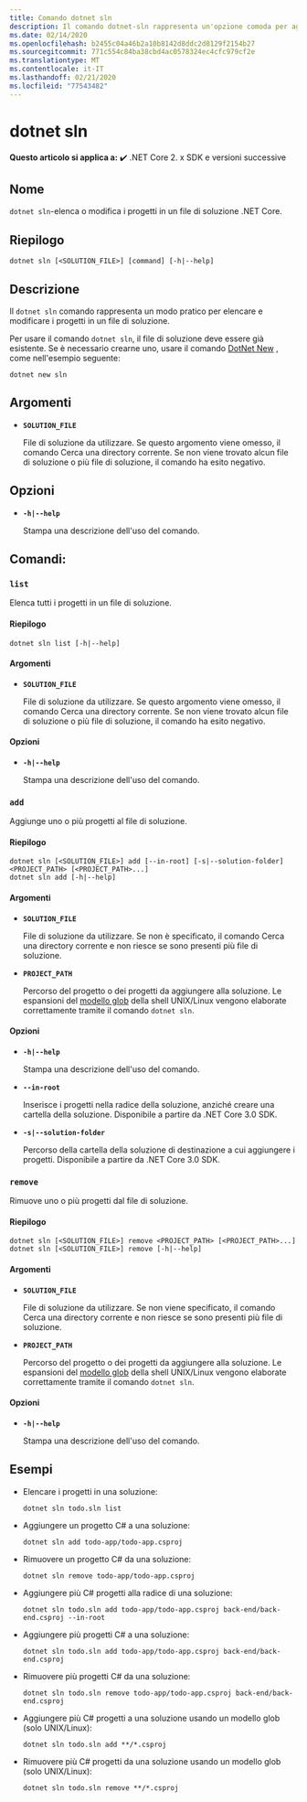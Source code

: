 ```yaml
---
title: Comando dotnet sln
description: Il comando dotnet-sln rappresenta un'opzione comoda per aggiungere, rimuovere ed elencare i progetti in un file di soluzione.
ms.date: 02/14/2020
ms.openlocfilehash: b2455c04a46b2a10b8142d8ddc2d8129f2154b27
ms.sourcegitcommit: 771c554c84ba38cbd4ac0578324ec4cfc979cf2e
ms.translationtype: MT
ms.contentlocale: it-IT
ms.lasthandoff: 02/21/2020
ms.locfileid: "77543482"
---
```

# <a name="dotnet-sln"></a>dotnet sln

**Questo articolo si applica a:** ✔️ .NET Core 2. x SDK e versioni successive

## <a name="name"></a>Nome

`dotnet sln`-elenca o modifica i progetti in un file di soluzione .NET Core.

## <a name="synopsis"></a>Riepilogo

```dotnetcli
dotnet sln [<SOLUTION_FILE>] [command] [-h|--help]
```

## <a name="description"></a>Descrizione

Il `dotnet sln` comando rappresenta un modo pratico per elencare e modificare i progetti in un file di soluzione.

Per usare il comando `dotnet sln`, il file di soluzione deve essere già esistente. Se è necessario crearne uno, usare il comando [DotNet New](dotnet-new.md) , come nell'esempio seguente:

```dotnetcli
dotnet new sln
```

## <a name="arguments"></a>Argomenti

- **`SOLUTION_FILE`**

  File di soluzione da utilizzare. Se questo argomento viene omesso, il comando Cerca una directory corrente. Se non viene trovato alcun file di soluzione o più file di soluzione, il comando ha esito negativo.

## <a name="options"></a>Opzioni

- **`-h|--help`**

  Stampa una descrizione dell'uso del comando.

## <a name="commands"></a>Comandi:

### `list`

Elenca tutti i progetti in un file di soluzione.

#### <a name="synopsis"></a>Riepilogo

```dotnetcli
dotnet sln list [-h|--help]
```

#### <a name="arguments"></a>Argomenti

- **`SOLUTION_FILE`**

  File di soluzione da utilizzare. Se questo argomento viene omesso, il comando Cerca una directory corrente. Se non viene trovato alcun file di soluzione o più file di soluzione, il comando ha esito negativo.

#### <a name="options"></a>Opzioni

- **`-h|--help`**

  Stampa una descrizione dell'uso del comando.
  
### `add`

Aggiunge uno o più progetti al file di soluzione.

#### <a name="synopsis"></a>Riepilogo

```dotnetcli
dotnet sln [<SOLUTION_FILE>] add [--in-root] [-s|--solution-folder] <PROJECT_PATH> [<PROJECT_PATH>...]
dotnet sln add [-h|--help]
```

#### <a name="arguments"></a>Argomenti

- **`SOLUTION_FILE`**

  File di soluzione da utilizzare. Se non è specificato, il comando Cerca una directory corrente e non riesce se sono presenti più file di soluzione.

- **`PROJECT_PATH`**

  Percorso del progetto o dei progetti da aggiungere alla soluzione. Le espansioni del [modello glob](https://en.wikipedia.org/wiki/Glob_(programming)) della shell UNIX/Linux vengono elaborate correttamente tramite il comando `dotnet sln`.

#### <a name="options"></a>Opzioni

- **`-h|--help`**

  Stampa una descrizione dell'uso del comando.

- **`--in-root`**

  Inserisce i progetti nella radice della soluzione, anziché creare una cartella della soluzione. Disponibile a partire da .NET Core 3.0 SDK.

- **`-s|--solution-folder`**

  Percorso della cartella della soluzione di destinazione a cui aggiungere i progetti. Disponibile a partire da .NET Core 3.0 SDK.

### `remove`

Rimuove uno o più progetti dal file di soluzione.

#### <a name="synopsis"></a>Riepilogo

```dotnetcli
dotnet sln [<SOLUTION_FILE>] remove <PROJECT_PATH> [<PROJECT_PATH>...]
dotnet sln [<SOLUTION_FILE>] remove [-h|--help]
```

#### <a name="arguments"></a>Argomenti

- **`SOLUTION_FILE`**

  File di soluzione da utilizzare. Se non viene specificato, il comando Cerca una directory corrente e non riesce se sono presenti più file di soluzione.

- **`PROJECT_PATH`**

  Percorso del progetto o dei progetti da aggiungere alla soluzione. Le espansioni del [modello glob](https://en.wikipedia.org/wiki/Glob_(programming)) della shell UNIX/Linux vengono elaborate correttamente tramite il comando `dotnet sln`.

#### <a name="options"></a>Opzioni

- **`-h|--help`**

  Stampa una descrizione dell'uso del comando.

## <a name="examples"></a>Esempi

- Elencare i progetti in una soluzione:

  ```dotnetcli
  dotnet sln todo.sln list
  ```

- Aggiungere un progetto C# a una soluzione:

  ```dotnetcli
  dotnet sln add todo-app/todo-app.csproj
  ```

- Rimuovere un progetto C# da una soluzione:

  ```dotnetcli
  dotnet sln remove todo-app/todo-app.csproj
  ```

- Aggiungere più C# progetti alla radice di una soluzione:

  ```dotnetcli
  dotnet sln todo.sln add todo-app/todo-app.csproj back-end/back-end.csproj --in-root
  ```

- Aggiungere più progetti C# a una soluzione:

  ```dotnetcli
  dotnet sln todo.sln add todo-app/todo-app.csproj back-end/back-end.csproj
  ```

- Rimuovere più progetti C# da una soluzione:

  ```dotnetcli
  dotnet sln todo.sln remove todo-app/todo-app.csproj back-end/back-end.csproj
  ```

- Aggiungere più C# progetti a una soluzione usando un modello glob (solo UNIX/Linux):

  ```dotnetcli
  dotnet sln todo.sln add **/*.csproj
  ```

- Rimuovere più C# progetti da una soluzione usando un modello glob (solo UNIX/Linux):

  ```dotnetcli
  dotnet sln todo.sln remove **/*.csproj
  ```
